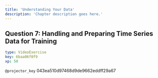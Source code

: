 ```yaml
---
title: 'Understanding Your Data'
description: 'Chapter description goes here.'
---
```


## Question 7: Handling and Preparing Time Series Data for Training

```yaml
type: VideoExercise
key: 6baa06f0f9
xp: 50
```

`@projector_key`
043ea510d97468d9de9662eddff29a67
